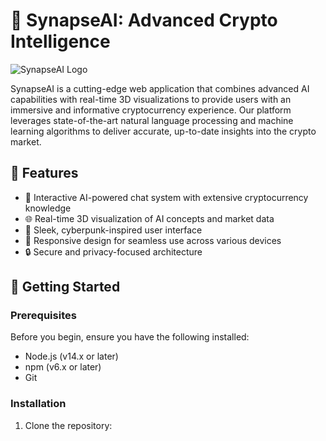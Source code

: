 # 🧠 SynapseAI: Advanced Crypto Intelligence

![SynapseAI Logo](https://i.ibb.co/LXx76mKq/portada.png)

SynapseAI is a cutting-edge web application that combines advanced AI capabilities with real-time 3D visualizations to provide users with an immersive and informative cryptocurrency experience. Our platform leverages state-of-the-art natural language processing and machine learning algorithms to deliver accurate, up-to-date insights into the crypto market.

## 🌟 Features

- 🤖 Interactive AI-powered chat system with extensive cryptocurrency knowledge
- 🌐 Real-time 3D visualization of AI concepts and market data
- 🎨 Sleek, cyberpunk-inspired user interface
- 📱 Responsive design for seamless use across various devices
- 🔒 Secure and privacy-focused architecture

## 🚀 Getting Started

### Prerequisites

Before you begin, ensure you have the following installed:
- Node.js (v14.x or later)
- npm (v6.x or later)
- Git

### Installation

1. Clone the repository:

